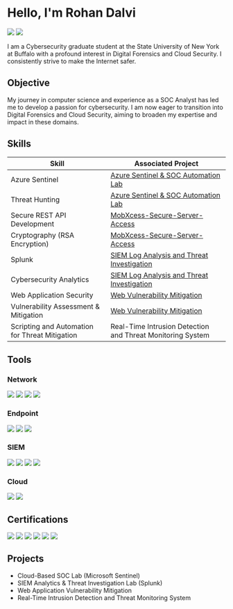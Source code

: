 
# Hello, I'm Rohan Dalvi
<a href="https://www.linkedin.com/in/rohan-dalvi/"><img src="https://img.shields.io/badge/-LinkedIn-0072b1?&style=for-the-badge&logo=linkedin&logoColor=white" /></a>
<a href="https://www.medium.com/@rohanjdalvi1402"><img src="https://img.shields.io/badge/-Medium-000000?style=for-the-badge&logo=medium&logoColor=white" /></a>


I am a Cybersecurity graduate student at the State University of New York at Buffalo with a profound interest in Digital Forensics and Cloud Security. I consistently strive to make the Internet safer.

## Objective

My journey in computer science and experience as a SOC Analyst has led me to develop a passion for cybersecurity. I am now eager to transition into Digital Forensics and Cloud Security, aiming to broaden my expertise and impact in these domains.

## Skills

| Skill                                         | Associated Project         |
|-----------------------------------------------|----------------------------|
| Azure Sentinel          | <a href="https://github.com/rohan-dalvi1402/Azure-SOC-Lab">Azure Sentinel & SOC Automation Lab</a>|
| Threat Hunting          | <a href="https://github.com/rohan-dalvi1402/Azure-SOC-Lab">Azure Sentinel & SOC Automation Lab</a>|
| Secure REST API Development   | <a href="https://github.com/rohan-dalvi1402/MobXcess-Secure-Server-Access">MobXcess-Secure-Server-Access</a>|
| Cryptography (RSA Encryption) | <a href="https://github.com/rohan-dalvi1402/MobXcess-Secure-Server-Access">MobXcess-Secure-Server-Access</a>|
| Splunk                  | <a href="https://github.com/rohan-dalvi1402/SIEM-Log-Analysis-and-Threat-Investigation">SIEM Log Analysis and Threat Investigation</a>|
| Cybersecurity Analytics | <a href="https://github.com/rohan-dalvi1402/SIEM-Log-Analysis-and-Threat-Investigation">SIEM Log Analysis and Threat Investigation</a>|
| Web Application Security                       | <a href="https://github.com/rohan-dalvi1402/web-vulnerability-mitigation">Web Vulnerability Mitigation</a>|
| Vulnerability Assessment & Mitigation          | <a href="https://github.com/rohan-dalvi1402/web-vulnerability-mitigation">Web Vulnerability Mitigation</a>|
| Scripting and Automation for Threat Mitigation | Real-Time Intrusion Detection and Threat Monitoring System|

## Tools

### Network
<div>
    <img src="https://img.shields.io/badge/-Wireshark-1679A7?&style=for-the-badge&logo=Wireshark&logoColor=white" />
    <img src="https://img.shields.io/badge/-Metasploit-8A2BE2?&style=for-the-badge&logo=metasploit&logoColor=white" />
    <img src="https://img.shields.io/badge/-Burp%20Suite-E67E22?&style=for-the-badge&logo=burpsuite&logoColor=white" />
    <img src="https://img.shields.io/badge/-OpenVAS-2E7D32?&style=for-the-badge&logo=openvas&logoColor=white" />

</div>

### Endpoint
<div>
    <img src="https://img.shields.io/badge/-Microsoft_Defender_for_Endpoint-00A4EF?&style=for-the-badge&logo=Microsoft&logoColor=white" />
    <img src="https://img.shields.io/badge/-Trend%20Micro%20XDR-D71921?&style=for-the-badge&logo=trendmicro&logoColor=white" />
    <img src="https://img.shields.io/badge/-Wazuh-005571?&style=for-the-badge&logo=wazuh&logoColor=white" />
</div>

### SIEM
<div>
    <img src="https://img.shields.io/badge/-Splunk-000000?&style=for-the-badge&logo=Splunk&logoColor=white" />
    <img src="https://img.shields.io/badge/-LogRhythm-0066CC?&style=for-the-badge&logo=logrhythm&logoColor=white" />
    <img src="https://img.shields.io/badge/-McAfee-C01818?&style=for-the-badge&logo=mcafee&logoColor=white" />
    <img src="https://img.shields.io/badge/-Microsoft_Sentinel-0078D4?&style=for-the-badge&logo=Microsoft&logoColor=white" />
    
</div>

### Cloud
<div>
  
<img src="https://img.shields.io/badge/-AWS-232F3E?&style=for-the-badge&logo=Amazon-AWS&logoColor=white" />
<img src="https://img.shields.io/badge/-Azure-0089D6?&style=for-the-badge&logo=Microsoft-Azure&logoColor=white" />
</div>

## Certifications

<div>
<img src="https://img.shields.io/badge/-Security%2B-FF0000?&style=for-the-badge&logo=CompTIA&logoColor=white" />
<img src="https://img.shields.io/badge/-CySA%2B-0078D6?&style=for-the-badge&logo=CompTIA&logoColor=white" />
<img src="https://img.shields.io/badge/-CSAP-FF9900?&style=for-the-badge&logo=CompTIA&logoColor=white" />
<img src="https://img.shields.io/badge/-Cyber%20Threat%20Management-Cisco?&style=for-the-badge&logo=Cisco&logoColor=white" />
<img src="https://img.shields.io/badge/-AZ%20900-0089D6?&style=for-the-badge&logo=Microsoft&logoColor=white" />
<img src="https://img.shields.io/badge/-AWS%20Cloud%20Security-232F3E?&style=for-the-badge&logo=Amazon-AWS&logoColor=white" />

</div>

## Projects
- Cloud-Based SOC Lab (Microsoft Sentinel)
- SIEM Analytics & Threat Investigation Lab (Splunk)
- Web Application Vulnerability Mitigation
- Real-Time Intrusion Detection and Threat Monitoring System
